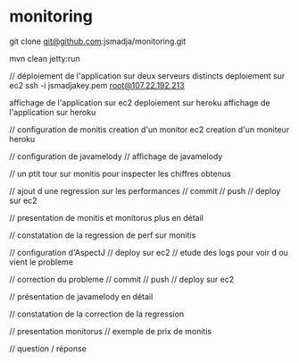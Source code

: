 monitoring
==========

git clone git@github.com:jsmadja/monitoring.git

mvn clean jetty:run

// déploiement de l'application sur deux serveurs distincts
deploiement sur ec2
ssh -i jsmadjakey.pem root@107.22.192.213

affichage de l'application sur ec2
deploiement sur heroku
affichage de l'application sur heroku

// configuration de monitis
creation d'un monitor ec2
creation d'un moniteur heroku

// configuration de javamelody
// affichage de javamelody

// un ptit tour sur monitis pour inspecter les chiffres obtenus

// ajout d une regression sur les performances
// commit
// push
// deploy sur ec2

// presentation de monitis et monitorus plus en détail

// constatation de la regression de perf sur monitis

// configuration d'AspectJ
// deploy sur ec2
// etude des logs pour voir d ou vient le probleme

// correction du probleme
// commit
// push
// deploy sur ec2

// présentation de javamelody en détail

// constatation de la correction de la regression

// presentation monitorus
// exemple de prix de monitis

// question / réponse